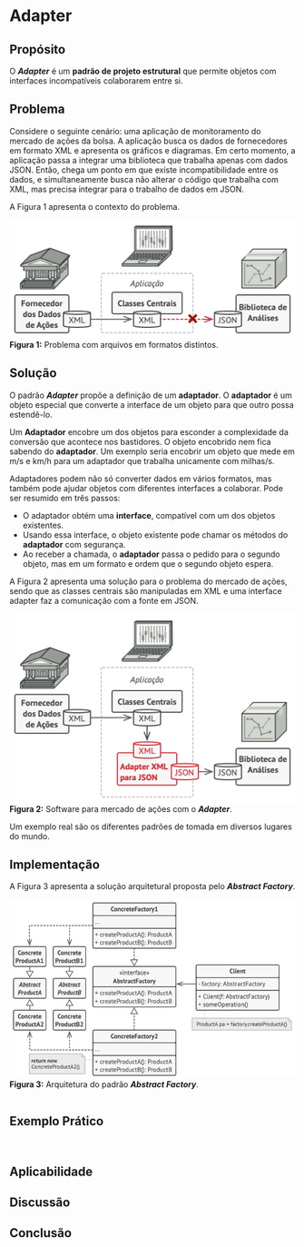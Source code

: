 # Adapter

## Propósito

O ***Adapter*** é um **padrão de projeto estrutural** que permite objetos com interfaces incompatíveis colaborarem entre si.

## Problema

Considere o seguinte cenário: uma aplicação de monitoramento do mercado de ações da bolsa. A aplicação busca os dados de fornecedores em formato XML e apresenta os gráficos e diagramas. Em certo momento, a aplicação passa a integrar uma biblioteca que trabalha apenas com dados JSON. Então, chega um ponto em que existe incompatibilidade entre os dados, e simultaneamente busca não alterar o código que trabalha com XML, mas precisa integrar para o trabalho de dados em JSON.

A Figura 1 apresenta o contexto do problema.

![Incompatibilidade de Tipos](../../imagens/estruturais/adapter/adapter_1.png)
**Figura 1:** Problema com arquivos em formatos distintos.

## Solução

O padrão ***Adapter*** propõe a definição de um **adaptador**. O **adaptador** é um objeto especial que converte a interface de um objeto para que outro possa estendê-lo.

Um **Adaptador** encobre um dos objetos para esconder a complexidade da conversão que acontece nos bastidores. O objeto encobrido nem fica sabendo do **adaptador**. Um exemplo seria encobrir um objeto que mede em m/s e km/h para um adaptador que trabalha unicamente com milhas/s.

Adaptadores podem não só converter dados em vários formatos, mas também pode ajudar objetos com diferentes interfaces a colaborar. Pode ser resumido em três passos:

* O adaptador obtém uma **interface**, compatível com um dos objetos existentes.
* Usando essa interface, o objeto existente pode chamar os métodos do **adaptador** com segurança.
* Ao receber a chamada, o **adaptador** passa o pedido para o segundo objeto, mas em um formato e ordem que o segundo objeto espera.

A Figura 2 apresenta uma solução para o problema do mercado de ações, sendo que as classes centrais são manipuladas em XML e uma interface adapter faz a comunicação com a fonte em JSON.


![Fábricas Concretas](../../imagens/estruturais/adapter/adapter_2.png)
**Figura 2:** Software para mercado de ações com o ***Adapter***.

Um exemplo real são os diferentes padrões de tomada em diversos lugares do mundo.

## Implementação

A Figura 3 apresenta a solução arquitetural proposta pelo ***Abstract Factory***.

![Arquitetura do ***Abstract Factory***](../../imagens/criacionais/abstract_factory/abstract_factory_3.png)
**Figura 3:** Arquitetura do padrão ***Abstract Factory***.


```python


```

## Exemplo Prático


```python



```


## Aplicabilidade


## Discussão


## Conclusão

